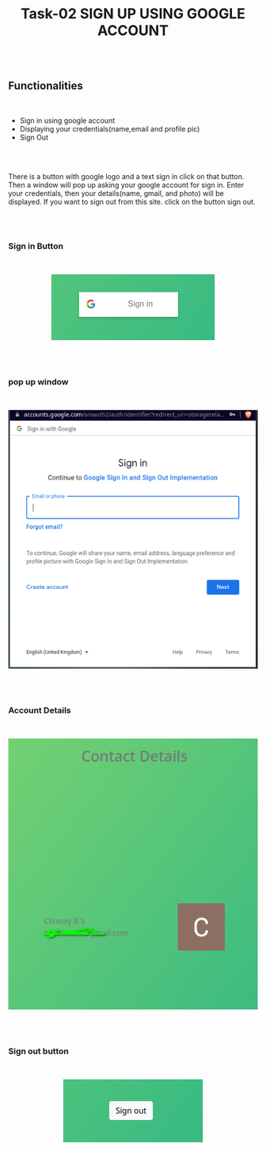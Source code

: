<h1 align="center">Task-02 SIGN UP USING GOOGLE ACCOUNT</h1>
<br>
<br>



## Functionalities
<br>

- Sign in using google account
- Displaying your credentials(name,email and profile pic)
- Sign Out 
<br>
<br>


<p> There is a button with google logo and a text sign in click on that button.
Then a window will pop up asking your google account for sign in. Enter your credentials, then your details(name, gmail, and photo) will be displayed.
If you want to sign out from this site. click on the button sign out.
</p>
<br>
<br>

### Sign in Button
<br>
<p align="center">
<img src="img/sign-in.png" alt="sign in button"> 
</p>
<br>
<br>

### pop up window
<br>
<p align="center">
<img src="img/pop-up.png" alt="google pop up window"> 
</p>
<br>
<br>

### Account Details
<br>
<p align="center">
<img src="img/contact-details.png" alt="account details image"> 
</p>
<br>
<br>

### Sign out button
<br>
<p align="center">
<img src="img/sign-out.png" alt="sign out button"> 
</p>
<br>
<br>
